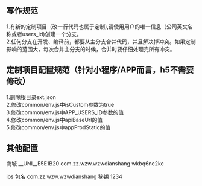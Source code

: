 ## 写作规范
1.有新的定制项目（改一行代码也属于定制),请使用用户的唯一信息（公司英文名称或者users_id)创建一个分支。  
2.任何分支在开发、编译前，都要从主分支合并代码，并且解决掉冲突。如果定制影响的范围大，每次合并主分支的时候，合并时要仔细处理完所有冲突。

## 定制项目配置规范（针对小程序/APP而言，h5不需要修改）
1.删除根目录ext.json  
2.修改common/env.js中isCustom参数为true  
3.修改common/env.js中APP_USERS_ID参数的值  
4.修改common/env.js中apiBaseUrl的值  
5.修改common/env.js中appProdStatic的值  


## 其他配置

商城  __UNI__E5E1B20
com.zz.wzw.wzwdianshang
wkbq6nc2kc

ios 包名  com.zz.wzw.wzwdianshang
秘钥 1234



